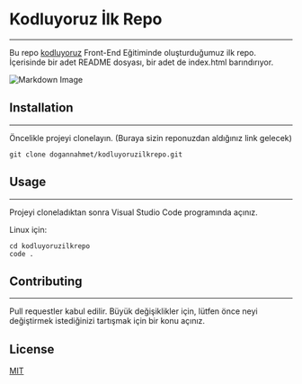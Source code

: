# Kodluyoruz İlk Repo
---
Bu repo [kodluyoruz](https://www.kodluyoruz.org/) Front-End Eğitiminde oluşturduğumuz ilk repo. İçerisinde bir adet README dosyası, bir adet de index.html barındırıyor.

![Markdown Image](https://encrypted-tbn0.gstatic.com/images?q=tbn:ANd9GcS8_qP9BqVuOF9OfcmBcpIodoPfta68bLD1mg&usqp=CAU)

## Installation
---
Öncelikle projeyi clonelayın. (Buraya sizin reponuzdan aldığınız link gelecek)
```
git clone dogannahmet/kodluyoruzilkrepo.git
```
## Usage
---
Projeyi cloneladıktan sonra Visual Studio Code programında açınız.

Linux için:
```
cd kodluyoruzilkrepo
code .
```
## Contributing
---
Pull requestler kabul edilir. Büyük değişiklikler için, lütfen önce neyi değiştirmek istediğinizi tartışmak için bir konu açınız.
## License
[MIT](https://choosealicense.com/licenses/mit/)